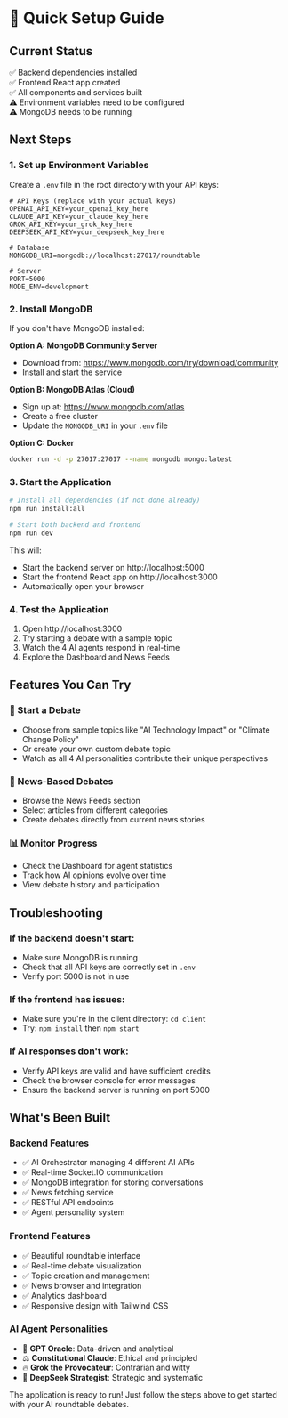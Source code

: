 # 🚀 Quick Setup Guide

## Current Status
✅ Backend dependencies installed  
✅ Frontend React app created  
✅ All components and services built  
⚠️ Environment variables need to be configured  
⚠️ MongoDB needs to be running  

## Next Steps

### 1. Set up Environment Variables
Create a `.env` file in the root directory with your API keys:

```env
# API Keys (replace with your actual keys)
OPENAI_API_KEY=your_openai_key_here
CLAUDE_API_KEY=your_claude_key_here
GROK_API_KEY=your_grok_key_here
DEEPSEEK_API_KEY=your_deepseek_key_here

# Database
MONGODB_URI=mongodb://localhost:27017/roundtable

# Server
PORT=5000
NODE_ENV=development
```

### 2. Install MongoDB
If you don't have MongoDB installed:

**Option A: MongoDB Community Server**
- Download from: https://www.mongodb.com/try/download/community
- Install and start the service

**Option B: MongoDB Atlas (Cloud)**
- Sign up at: https://www.mongodb.com/atlas
- Create a free cluster
- Update the `MONGODB_URI` in your `.env` file

**Option C: Docker**
```bash
docker run -d -p 27017:27017 --name mongodb mongo:latest
```

### 3. Start the Application
```bash
# Install all dependencies (if not done already)
npm run install:all

# Start both backend and frontend
npm run dev
```

This will:
- Start the backend server on http://localhost:5000
- Start the frontend React app on http://localhost:3000
- Automatically open your browser

### 4. Test the Application
1. Open http://localhost:3000
2. Try starting a debate with a sample topic
3. Watch the 4 AI agents respond in real-time
4. Explore the Dashboard and News Feeds

## Features You Can Try

### 🎯 Start a Debate
- Choose from sample topics like "AI Technology Impact" or "Climate Change Policy"
- Or create your own custom debate topic
- Watch as all 4 AI personalities contribute their unique perspectives

### 📰 News-Based Debates
- Browse the News Feeds section
- Select articles from different categories
- Create debates directly from current news stories

### 📊 Monitor Progress
- Check the Dashboard for agent statistics
- Track how AI opinions evolve over time
- View debate history and participation

## Troubleshooting

### If the backend doesn't start:
- Make sure MongoDB is running
- Check that all API keys are correctly set in `.env`
- Verify port 5000 is not in use

### If the frontend has issues:
- Make sure you're in the client directory: `cd client`
- Try: `npm install` then `npm start`

### If AI responses don't work:
- Verify API keys are valid and have sufficient credits
- Check the browser console for error messages
- Ensure the backend server is running on port 5000

## What's Been Built

### Backend Features
- ✅ AI Orchestrator managing 4 different AI APIs
- ✅ Real-time Socket.IO communication
- ✅ MongoDB integration for storing conversations
- ✅ News fetching service
- ✅ RESTful API endpoints
- ✅ Agent personality system

### Frontend Features  
- ✅ Beautiful roundtable interface
- ✅ Real-time debate visualization
- ✅ Topic creation and management
- ✅ News browser and integration
- ✅ Analytics dashboard
- ✅ Responsive design with Tailwind CSS

### AI Agent Personalities
- 🤖 **GPT Oracle**: Data-driven and analytical
- ⚖️ **Constitutional Claude**: Ethical and principled
- 🔥 **Grok the Provocateur**: Contrarian and witty
- 🎯 **DeepSeek Strategist**: Strategic and systematic

The application is ready to run! Just follow the steps above to get started with your AI roundtable debates. 